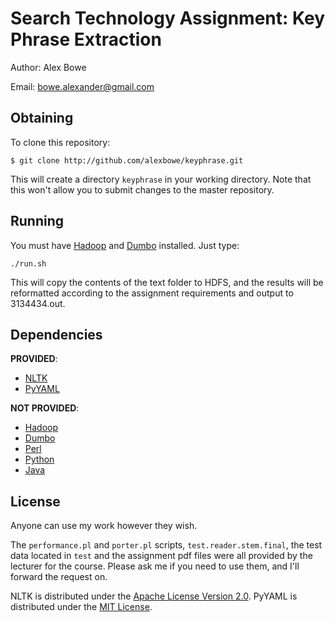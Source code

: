 Search Technology Assignment: Key Phrase Extraction
===================================================

Author: Alex Bowe

Email:  bowe.alexander@gmail.com

Obtaining
---------

To clone this repository:

	$ git clone http://github.com/alexbowe/keyphrase.git
	
This will create a directory `keyphrase` in your working directory. Note that this won't allow you to submit changes to the master repository.

Running
-------

You must have [Hadoop](http://hadoop.apache.org/) and [Dumbo](http://klbostee.github.com/dumbo/) installed. Just type:

    ./run.sh

This will copy the contents of the text folder to HDFS, and the results will be reformatted according to the assignment requirements and output to 3134434.out.

Dependencies
------------

**PROVIDED**:

 * [NLTK](www.nltk.org)
 * [PyYAML](www.pyyaml.org)

**NOT PROVIDED**:

 * [Hadoop](http://hadoop.apache.org/)
 * [Dumbo](http://klbostee.github.com/dumbo/)
 * [Perl](www.perl.org)
 * [Python](www.python.org)
 * [Java](www.java.com)

License
-------

Anyone can use my work however they wish.

The `performance.pl` and `porter.pl` scripts, `test.reader.stem.final`, the test data located in `test` and the assignment pdf files were all provided by the lecturer for the course. Please ask me if you need to use them, and I'll forward the request on.

NLTK is distributed under the [Apache License Version 2.0](http://www.apache.org/licenses/LICENSE-2.0). PyYAML is distributed under the [MIT License](http://www.opensource.org/licenses/mit-license.php).
